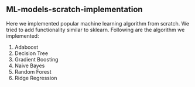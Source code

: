 ## ML-models-scratch-implementation

Here we implemented popular machine learning algorithm from scratch. We tried to add functionality similar to sklearn. Following are the algorithm we implemented:

1. Adaboost
2. Decision Tree
3. Gradient Boosting
4. Naive Bayes
5. Random Forest
6. Ridge Regression